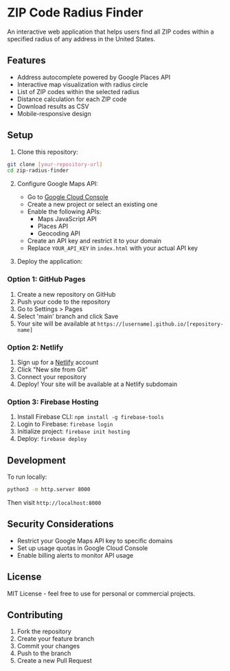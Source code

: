 # ZIP Code Radius Finder

An interactive web application that helps users find all ZIP codes within a specified radius of any address in the United States.

## Features

- Address autocomplete powered by Google Places API
- Interactive map visualization with radius circle
- List of ZIP codes within the selected radius
- Distance calculation for each ZIP code
- Download results as CSV
- Mobile-responsive design

## Setup

1. Clone this repository:
```bash
git clone [your-repository-url]
cd zip-radius-finder
```

2. Configure Google Maps API:
   - Go to [Google Cloud Console](https://console.cloud.google.com)
   - Create a new project or select an existing one
   - Enable the following APIs:
     - Maps JavaScript API
     - Places API
     - Geocoding API
   - Create an API key and restrict it to your domain
   - Replace `YOUR_API_KEY` in `index.html` with your actual API key

3. Deploy the application:

### Option 1: GitHub Pages
1. Create a new repository on GitHub
2. Push your code to the repository
3. Go to Settings > Pages
4. Select 'main' branch and click Save
5. Your site will be available at `https://[username].github.io/[repository-name]`

### Option 2: Netlify
1. Sign up for a [Netlify](https://www.netlify.com) account
2. Click "New site from Git"
3. Connect your repository
4. Deploy! Your site will be available at a Netlify subdomain

### Option 3: Firebase Hosting
1. Install Firebase CLI: `npm install -g firebase-tools`
2. Login to Firebase: `firebase login`
3. Initialize project: `firebase init hosting`
4. Deploy: `firebase deploy`

## Development

To run locally:
```bash
python3 -m http.server 8000
```
Then visit `http://localhost:8000`

## Security Considerations

- Restrict your Google Maps API key to specific domains
- Set up usage quotas in Google Cloud Console
- Enable billing alerts to monitor API usage

## License

MIT License - feel free to use for personal or commercial projects.

## Contributing

1. Fork the repository
2. Create your feature branch
3. Commit your changes
4. Push to the branch
5. Create a new Pull Request 